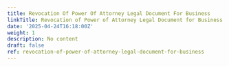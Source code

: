 ```yaml
---
title: Revocation Of Power Of Attorney Legal Document For Business
linkTitle: Revocation of Power of Attorney Legal Document for Business
date: '2025-04-24T16:18:00Z'
weight: 1
description: No content
draft: false
ref: revocation-of-power-of-attorney-legal-document-for-business
---
```


